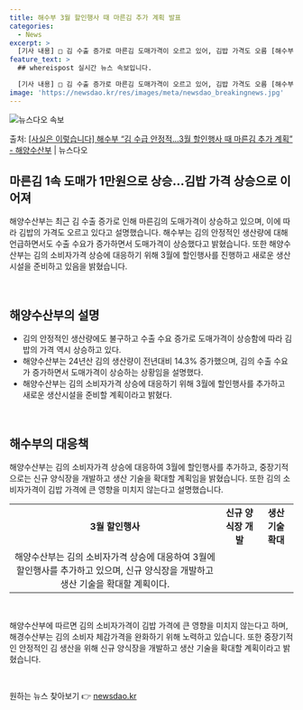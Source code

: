 ```yaml
---
title: 해수부 3월 할인행사 때 마른김 추가 계획 발표
categories:
  - News
excerpt: >
  [기사 내용] □ 김 수출 증가로 마른김 도매가격이 오르고 있어, 김밥 가격도 오름 [해수부 설명] □ 김은…
feature_text: >
  ## whereispost 실시간 뉴스 속보입니다.

  [기사 내용] □ 김 수출 증가로 마른김 도매가격이 오르고 있어, 김밥 가격도 오름 [해수부 설명] □ 김은…
image: 'https://newsdao.kr/res/images/meta/newsdao_breakingnews.jpg'
---
```


![뉴스다오 속보](https://newsdao.kr/res/images/meta/newsdao_breakingnews.jpg)

<p>출처: <a href="https://newsdao.kr/3399" rel="dofollow">[사실은 이렇습니다] 해수부 “김 수급 안정적…3월 할인행사 때 마른김 추가 계획” - 해양수산부</a> | 뉴스다오</p>

<h2 data-ke-size="size26">마른김 1속 도매가 1만원으로 상승…김밥 가격 상승으로 이어져</h2>
해양수산부는 최근 김 수출 증가로 인해 마른김의 도매가격이 상승하고 있으며, 이에 따라 김밥의 가격도 오르고 있다고 설명했습니다. 해수부는 김의 안정적인 생산량에 대해 언급하면서도 수출 수요가 증가하면서 도매가격이 상승했다고 밝혔습니다. 또한 해양수산부는 김의 소비자가격 상승에 대응하기 위해 3월에 할인행사를 진행하고 새로운 생산 시설을 준비하고 있음을 밝혔습니다.

<p data-ke-size="size16">&nbsp;</p>

<h2 data-ke-size="size24">해양수산부의 설명</h2>
<ul>
	<li>김의 안정적인 생산량에도 불구하고 수출 수요 증가로 도매가격이 상승함에 따라 김밥의 가격 역시 상승하고 있다. </li>
	<li>해양수산부는 24년산 김의 생산량이 전년대비 14.3% 증가했으며, 김의 수출 수요가 증가하면서 도매가격이 상승하는 상황임을 설명했다.</li>
	<li>해양수산부는 김의 소비자가격 상승에 대응하기 위해 3월에 할인행사를 추가하고 새로운 생산시설을 준비할 계획이라고 밝혔다.</li>
</ul>

<p data-ke-size="size16">&nbsp;</p>

<h2 data-ke-size="size24">해수부의 대응책</h2>
해양수산부는 김의 소비자가격 상승에 대응하여 3월에 할인행사를 추가하고, 중장기적으로는 신규 양식장을 개발하고 생산 기술을 확대할 계획임을 밝혔습니다. 또한 김의 소비자가격이 김밥 가격에 큰 영향을 미치지 않는다고 설명했습니다.

<table>
	<tbody>
		<tr>
			<td style="text-align: center; height: 17px;"><b>3월 할인행사</b></td>
			<td style="text-align: center; height: 17px;"><b>신규 양식장 개발</b></td>
			<td style="text-align: center; height: 17px;"><b>생산 기술 확대</b></td>
		</tr>
		<tr>
			<td style="text-align: center; height: 17px;">해양수산부는 김의 소비자가격 상승에 대응하여 3월에 할인행사를 추가하고 있으며, 신규 양식장을 개발하고 생산 기술을 확대할 계획이다.</td>
		</tr>
	</tbody>
</table>

<p data-ke-size="size16">&nbsp;</p>

해양수산부에 따르면 김의 소비자가격이 김밥 가격에 큰 영향을 미치지 않는다고 하며, 해경수산부는 김의 소비자 체감가격을 완화하기 위해 노력하고 있습니다. 또한 중장기적인 안정적인 김 생산을 위해 신규 양식장을 개발하고 생산 기술을 확대할 계획이라고 밝혔습니다.

<p data-ke-size="size16">&nbsp;</p> 

원하는 뉴스 찾아보기 👉 <a href="https://newsdao.kr" rel="dofollow">newsdao.kr</a>


